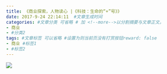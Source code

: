 ```yaml
---
title: 《商业探索，人物读心 |《科技：生命的“+”号》》
date: 2017-9-24 22:14:11  #文章生成时间
categories: #文章分类 可省略 # 加 <!--more-->以分割摘要与文章正文。
- 商业
- #分类2
tags: #文章标签 可以省略 #设置为则当前页没有打赏按钮reward: false
- 商业 #标签1
- #标签2
---
```

![](https://i.imgur.com/HJPaRXo.jpg)
<!--more-->












